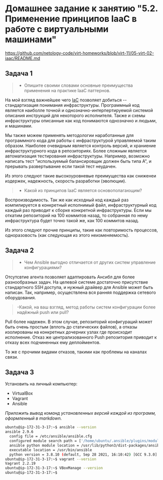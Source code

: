 
# Домашнее задание к занятию "5.2. Применение принципов IaaC в работе с виртуальными машинами"

https://github.com/netology-code/virt-homeworks/blob/virt-11/05-virt-02-iaac/README.md

## Задача 1

>- Опишите своими словами основные преимущества применения на практике IaaC паттернов.

На мой взгляд важнейшее чего [IaC](https://ru.wikipedia.org/wiki/%D0%98%D0%BD%D1%84%D1%80%D0%B0%D1%81%D1%82%D1%80%D1%83%D0%BA%D1%82%D1%83%D1%80%D0%B0_%D0%BA%D0%B0%D0%BA_%D0%BA%D0%BE%D0%B4) позволяет добиться -- стандартизация понимания инфраструктуры.
Программный код является наиболле точной и однозначно-интерпертируемой системой описания инструкций для некоторого исполнителя. 
Также и схемы инфраструктуры описанные как код понимаются однозначно и людьми, и машинами. 

Мы также можем применять методологии наработанные для программного кода для работы с инфраструктурой управляемой таким образом.
Наиболее очевидным является контроль версий, и храниение инфраструктурного кода в репозиториях.
Более сложным является автоматизация тестирования инфраструктуры. Например, возможно написать тест "используемый балансировщик должен быть типа А", и прерывать развертывание если такой тест неудачен.

Из этого следуют такие высокоуровневые преимущества как сниженеи издержек, надежность, скорость разработки (эволюции).

>- Какой из принципов IaaC является основополагающим?

Воспроизводимость. Так же как исходный код каждый раз компилируется в конкретный исполнимый файл, инфраструктурный код каждый раз приводит к сборке конкретной инфраструктуры.
Если мы откатим репозиторий на 100 коммитов назад, то собранная по нему инфраструктура будет точно такой же, как 100 коммитов назад.

Из этого следуют прочие принципы, такие как повторимость процессов, одноразовость (как следующая из этого неизменяемость).

## Задача 2

>- Чем Ansible выгодно отличается от других систем управление конфигурациями?

Отсутсвтие агента позволяет адаптировать Ансибл для более разнообразных задач.
На целевой системе достаточно присутствие стандартного SSH доступа, и нужный драйвер для Ansible может быть написан.
Так, например, осуществлена вся ранняя поддержка сетевого оборудования.


>-Какой, на ваш взгляд, метод работы систем конфигурации более надёжный push или pull?

Pull более надежен. В этом случае, репозиторий конфигураций может быть очень простым (вплоть до статических файлов), а отказы изолированы на конкретных дочерних узлах где происходит исполнение.
Отказ же централизованного Push репозитория приводит к отказу всех подчиненных ему деплойментов.

То же с прочими видами отказов, такими как проблемы на каналах связи.


## Задача 3

Установить на личный компьютер:

- VirtualBox
- Vagrant
- Ansible

*Приложить вывод команд установленных версий каждой из программ, оформленный в markdown.*

```bash
ubuntu@ip-172-31-3-17:~$ ansible --version
ansible 2.9.6
  config file = /etc/ansible/ansible.cfg
  configured module search path = ['/home/ubuntu/.ansible/plugins/modules', '/usr/share/ansible/plugins/modules']
  ansible python module location = /usr/lib/python3/dist-packages/ansible
  executable location = /usr/bin/ansible
  python version = 3.8.10 (default, Sep 28 2021, 16:10:42) [GCC 9.3.0]
ubuntu@ip-172-31-3-17:~$ vagrant --version
Vagrant 2.2.19
ubuntu@ip-172-31-3-17:~$ VBoxManage --version                                   6.1.32_Ubuntur149290
ubuntu@ip-172-31-3-17:~$ 
```

